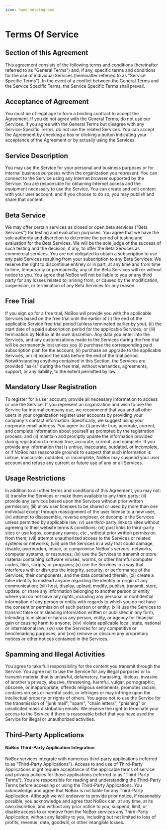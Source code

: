 ```yaml
---
icon: hand-holding-box
---
```


# Terms Of Service

## **Section of this Agreement**

This agreement consists of the following terms and conditions (hereinafter referred to as "General Terms") and, if any, specific terms and conditions for the use of individual Services (hereinafter referred to as "Service Specific Terms"). In the event of a conflict between the General Terms and the Service Specific Terms, the Service Specific Terms shall prevail.

## **Acceptance of Agreement**

You must be of legal age to form a binding contract to accept the Agreement. If you do not agree with the General Terms, do not use our Services. If you agree with the General Terms but disagree with any Service-Specific Terms, do not use the related Services. You can accept the Agreement by checking a box or clicking a button indicating your acceptance of the Agreement or by actually using the Services.

## **Service Description**

You may use the Service for your personal and business purposes or for internal business purposes within the organization you represent. You can connect to the Service using any Internet browser supported by the Service. You are responsible for obtaining Internet access and the equipment necessary to use the Service. You can create and edit content with your user account, and if you choose to do so, you may publish and share that content.

## **Beta Service**

We may offer certain services as closed or open beta services ("Beta Services") for testing and evaluation purposes. You agree that we have the sole authority and discretion to determine the period of testing and evaluation for the Beta Services. We will be the sole judge of the success of such testing and the decision, if any, to offer the Beta Services as commercial services. You are not obligated to obtain a subscription to use any paid Services resulting from your subscription to any Beta Services. We reserve the right to discontinue entirely or in part, at any time and from time to time, temporarily or permanently, any of the Beta Services with or without notice to you. You agree that NoBox will not be liable to you or any third party for any losses related to, arising from, or caused by the modification, suspension, or termination of any Beta Services for any reason.

## **Free Trial**

If you sign up for a free trial, NoBox will provide you with the applicable Services based on the free trial until the earlier of (i) the end of the applicable Service free trial period (unless terminated earlier by you), (ii) the start date of a paid subscription period for the applicable Services, or (iii) termination by NoBox at its own discretion. Any data you enter into the Services, and any customizations made to the Services during the free trial will be permanently lost unless you (i) purchase the corresponding paid subscription plan for the account, (ii) purchase an upgrade to the applicable Services, or (iii) export the data before the end of the trial period. Notwithstanding anything contained in this Section, the Services are provided "as-is" during the free trial, without warranties, agreements, support, or any liability, to the extent permitted by law.

## **Mandatory User Registration**

To register for a user account, provide all necessary information to access or use the Service. If you represent an organization and wish to use the Service for internal company use, we recommend that you and all other users in your organization register user accounts by providing your company's contact information. Specifically, we suggest using your corporate email address. You agree to: (i) provide true, accurate, current, and complete information about yourself as prompted by the registration process; and (ii) maintain and promptly update the information provided during registration to remain true, accurate, current, and complete. If you provide any information that is untrue, inaccurate, outdated, or incomplete, or if NoBox has reasonable grounds to suspect that such information is untrue, inaccurate, outdated, or incomplete, NoBox may suspend your user account and refuse any current or future use of any or all Services.

## **Usage Restrictions**

In addition to all other terms and conditions of this Agreement, you may not: (i) transfer the Services or make them available to any third party; (ii) provide any services based upon the Services without prior written permission; (iii) allow user licenses to be shared or used by more than one individual except through reassignment of the user license to a new user; (iv) attempt to disassemble, reverse engineer, or decompile the Services unless permitted by applicable law; (v) use third-party links to sites without agreeing to their website terms & conditions; (vi) post links to third-party sites or use logos, company names, etc., without prior written permission from them; (vii) attempt unauthorized access to the Services or related systems or networks; (viii) use the Services in a way that could damage, disable, overburden, impair, or compromise NoBox's servers, networks, computer systems, or resources; (ix) use the Services to transmit or store material containing software viruses, worms, or other harmful computer codes, files, scripts, or programs; (x) use the Services in a way that interferes with or disrupts the integrity, security, or performance of the Services, their components, and the data contained therein; (xi) create a false identity to mislead anyone regarding the identity or origin of any communication; (xii) host, display, upload, modify, publish, transmit, store, update, or share any information belonging to another person or entity where you do not have any rights, including any personal or confidential information of any person or entity with regards to which you do not have the consent or permission of such person or entity; (xiii) use the Services to transmit false or misleading information written or published in any form, intending to mislead or harass any person, entity, or agency for financial gain or causing harm to anyone; (xiv) violate applicable local, state, national or international law; (xv) use the Services for any competitive or benchmarking purposes; and (xvi) remove or obscure any proprietary notices or other notices contained in the Services.

## **Spamming and Illegal Activities**

You agree to take full responsibility for the content you transmit through the Service. You agree not to use the Service for any illegal purposes or to transmit material that is unlawful, defamatory, harassing, libelous, invasive of another's privacy, abusive, threatening, harmful, vulgar, pornographic, obscene, or inappropriate, offends religious sentiments, promotes racism, contains viruses or harmful code, or infringes or may infringe upon the intellectual property or rights of others. You agree not to use the Service for the transmission of "junk mail", "spam", "chain letters", "phishing" or unsolicited mass distribution emails. We reserve the right to terminate your access to the Service if there is reasonable belief that you have used the Service for illegal or unauthorized activities.

## **Third-Party Applications**

#### NoBox Third-Party Application Integration

NoBox services integrate with numerous third-party applications (referred to as "Third-Party Applications"). Access to and use of Third-Party Applications might require acceptance of the applicable terms of service and privacy policies for those applications (referred to as "Third-Party Terms"). You are responsible for reading and understanding the Third-Party Terms before accessing or using the Third-Party Applications. You acknowledge and agree that NoBox is not liable for any Third-Party Application. Although we will endeavor to provide prior notice, if reasonably possible, you acknowledge and agree that NoBox can, at any time, at its own discretion, and without any prior notice to you, suspend, limit, or disable access to or remove from the NoBox services any Third-Party Application, without any liability to you, including but not limited to loss of profits, revenue, data, goodwill, or other intangible losses.
